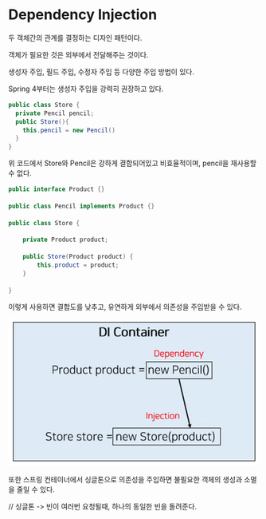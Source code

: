 # Dependency Injection

두 객체간의 관계를 결정하는 디자인 패턴이다.

객체가 필요한 것은 외부에서 전달해주는 것이다.

생성자 주입, 필드 주입, 수정자 주입 등 다양한 주입 방법이 있다.

Spring 4부터는 생성자 주입을 강력히 권장하고 있다.


```java
public class Store {
  private Pencil pencil;
  public Store(){
    this.pencil = new Pencil()
  }
}
```

위 코드에서 Store와 Pencil은 강하게 결합되어있고
비효율적이며, pencil을 재사용할수 없다.

```java
public interface Product {}

public class Pencil implements Product {}

public class Store {

    private Product product;

    public Store(Product product) {
        this.product = product;
    }

}
```

이렇게 사용하면 결합도를 낮추고, 유연하게 외부에서 의존성을 주입받을 수 있다.


![alt](./DI.png)

또한 스프링 컨테이너에서 싱글톤으로 의존성을 주입하면 불필요한 객체의 생성과 소멸을 줄일 수 있다.

// 싱글톤 -> 빈이 여러번 요청될때, 하나의 동일한 빈을 돌려준다.